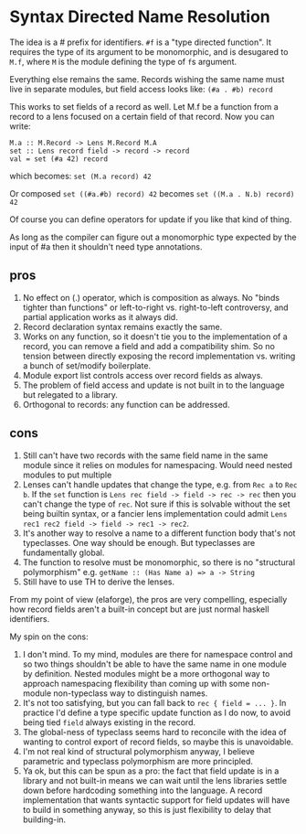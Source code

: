 # Syntax Directed Name Resolution


The idea is a \# prefix for identifiers.  `#f` is a "type directed function".  It
requires the type of its argument to be monomorphic, and is desugared to `M.f`,
where `M` is the module defining the type of `f`s argument.


Everything else remains the same.  Records wishing the same name must live in
separate modules, but field access looks like: `(#a . #b) record`


This works to set fields of a record as well.  Let M.f be a function from
a record to a lens focused on a certain field of that record.  Now you can
write:

```wiki
M.a :: M.Record -> Lens M.Record M.A
set :: Lens record field -> record -> record
val = set (#a 42) record
```


which becomes: `set (M.a record) 42`


Or composed `set ((#a.#b) record) 42` becomes `set ((M.a . N.b) record) 42`


Of course you can define operators for update if you like that kind of thing.


As long as the compiler can figure out a monomorphic type expected by the input
of \#a then it shouldn't need type annotations.

## pros

1. No effect on (.) operator, which is composition as always.  No "binds tighter than functions" or left-to-right vs. right-to-left controversy, and partial application works as it always did.
1. Record declaration syntax remains exactly the same.
1. Works on any function, so it doesn't tie you to the implementation of a record, you can remove a field and add a compatibility shim.  So no tension between directly exposing the record implementation vs. writing a bunch of set/modify boilerplate.
1. Module export list controls access over record fields as always.
1. The problem of field access and update is not built in to the language but relegated to a library.
1. Orthogonal to records: any function can be addressed.

## cons

1. Still can't have two records with the same field name in the same module since it relies on modules for namespacing.  Would need nested modules to put multiple 
1. Lenses can't handle updates that change the type, e.g. from `Rec a` to `Rec b`.  If the `set` function is `Lens rec field -> field -> rec -> rec` then you can't change the type of `rec`.  Not sure if this is solvable without the set being builtin syntax, or a fancier lens implementation could admit `Lens rec1 rec2 field -> field -> rec1 -> rec2`.
1. It's another way to resolve a name to a different function body that's not typeclasses.  One way should be enough.  But typeclasses are fundamentally global.
1. The function to resolve must be monomorphic, so there is no "structural polymorphism" e.g. `getName :: (Has Name a) => a -> String`
1. Still have to use TH to derive the lenses.


From my point of view (elaforge), the pros are very compelling, especially how record fields aren't a built-in concept but are just normal haskell identifiers.


My spin on the cons:

1. I don't mind.  To my mind, modules are there for namespace control and so two things shouldn't be able to have the same name in one module by definition.  Nested modules might be a more orthogonal way to approach namespacing flexibility than coming up with some non-module non-typeclass way to distinguish names.
1. It's not too satisfying, but you can fall back to `rec { field = ... }`.  In practice I'd define a type specific update function as I do now, to avoid being tied `field` always existing in the record.
1. The global-ness of typeclass seems hard to reconcile with the idea of wanting to control export of record fields, so maybe this is unavoidable.
1. I'm not real kind of structural polymorphism anyway, I believe parametric and typeclass polymorphism are more principled.
1. Ya ok, but this can be spun as a pro: the fact that field update is in a library and not built-in means we can wait until the lens libraries settle down before hardcoding something into the language.  A record implementation that wants syntactic support for field updates will have to build in something anyway, so this is just flexibility to delay that building-in.
